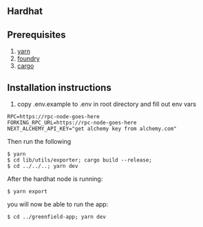 ## Hardhat

## Prerequisites

1. [yarn](https://yarnpkg.com/)
2. [foundry](https://github.com/foundry-rs/foundry)
3. [cargo](https://doc.rust-lang.org/cargo/getting-started/installation.html)

## Installation instructions

1. copy .env.example to .env in root directory and fill out env vars

```
RPC=https://rpc-node-goes-here
FORKING_RPC_URL=https://rpc-node-goes-here
NEXT_ALCHEMY_API_KEY="get alchemy key from alchemy.com"
```

Then run the following
```
$ yarn
$ cd lib/utils/exporter; cargo build --release;
$ cd ../../..; yarn dev
```

After the hardhat node is running:
```
$ yarn export
```

 you will now be able to run the app:

```
$ cd ../greenfield-app; yarn dev
```
